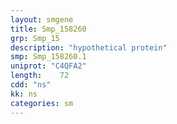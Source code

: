 ```yaml
---
layout: smgene
title: Smp_158260
grp: Smp_15
description: "hypothetical protein"
smp: Smp_158260.1
uniprot: "C4QFA2"
length:    72
cdd: "ns"
kk: ns
categories: sm
---
```

